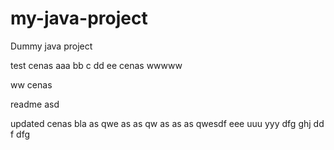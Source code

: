 # my-java-project
Dummy java project

test cenas aaa bb c dd ee cenas wwwww

ww cenas

readme asd

updated cenas bla as qwe as as qw as as as qwesdf eee uuu yyy dfg ghj dd f dfg
